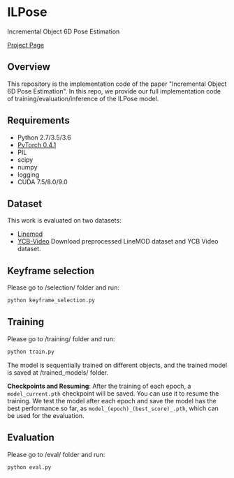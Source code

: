 # ILPose  
Incremental Object 6D Pose Estimation

[Project Page](https://qm-ipalab.github.io/ILPose/) 


## Overview
This repository is the implementation code of the paper "Incremental Object 6D Pose Estimation".
In this repo, we provide our full implementation code of training/evaluation/inference of the ILPose model.

## Requirements

* Python 2.7/3.5/3.6
* [PyTorch 0.4.1](https://pytorch.org/) 
* PIL
* scipy
* numpy
* logging
* CUDA 7.5/8.0/9.0

## Dataset

This work is evaluated on two datasets:
* [Linemod](https://drive.google.com/drive/folders/19ivHpaKm9dOrr12fzC8IDFczWRPFxho7)
* [YCB-Video](https://rse-lab.cs.washington.edu/projects/posecnn/)
Download preprocessed LineMOD dataset and YCB Video dataset.


## Keyframe selection
Please go to /selection/ folder and run:
```bash
python keyframe_selection.py
```

## Training
Please go to /training/ folder and run:
```bash
python train.py 
```
The model is sequentially trained on different objects, and the trained model is saved at /trained_models/ folder.




**Checkpoints and Resuming**: 
After the training of each epoch, a `model_current.pth` checkpoint will be saved. 
You can use it to resume the training. 
We test the model after each epoch and save the model has the best performance so far, as `model_(epoch)_(best_score)_.pth`, which can be used for the evaluation.

## Evaluation
Please go to /eval/ folder and run:
```bash
python eval.py
```




